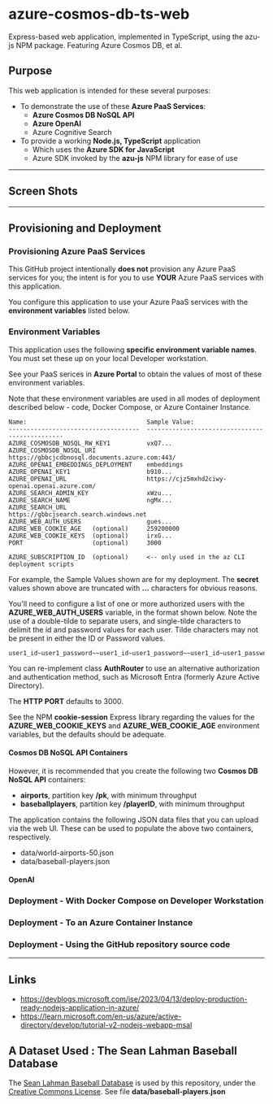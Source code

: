 # azure-cosmos-db-ts-web

Express-based web application, implemented in TypeScript, using the azu-js
NPM package.  Featuring Azure Cosmos DB, et al.

## Purpose

This web application is intended for these several purposes:

- To demonstrate the use of these **Azure PaaS Services**:
  - **Azure Cosmos DB NoSQL API**
  - **Azure OpenAI**
  - Azure Cognitive Search
- To provide a working **Node.js, TypeScript** application
  - Which uses the **Azure SDK for JavaScript**
  - Azure SDK invoked by the **azu-js** NPM library for ease of use 

---

## Screen Shots


---

## Provisioning and Deployment

### Provisioning Azure PaaS Services

This GitHub project intentionally **does not** provision any Azure PaaS services
for you; the intent is for you to use **YOUR** Azure PaaS services with this application.

You configure this application to use your Azure PaaS services with the
**environment variables** listed below.

### Environment Variables

This application uses the following **specific environment variable names**.
You must set these up on your local Developer workstation.

See your PaaS serices in **Azure Portal** to obtain the values of most of 
these environment variables.

Note that these environment variables are used in all modes of deployment described below -
code, Docker Compose, or Azure Container Instance.

```
Name:                                 Sample Value:
------------------------------------  -----------------------------------------------
AZURE_COSMOSDB_NOSQL_RW_KEY1          vxQ7...
AZURE_COSMOSDB_NOSQL_URI              https://gbbcjcdbnosql.documents.azure.com:443/
AZURE_OPENAI_EMBEDDINGS_DEPLOYMENT    embeddings
AZURE_OPENAI_KEY1                     b910...
AZURE_OPENAI_URL                      https://cjz5mxhd2ciwy-openai.openai.azure.com/
AZURE_SEARCH_ADMIN_KEY                xWzu...
AZURE_SEARCH_NAME                     ngMx...
AZURE_SEARCH_URL                      https://gbbcjsearch.search.windows.net
AZURE_WEB_AUTH_USERS                  gues...
AZURE_WEB_COOKIE_AGE   (optional)     259200000
AZURE_WEB_COOKIE_KEYS  (optional)     irxG...
PORT                   (optional)     3000

AZURE_SUBSCRIPTION_ID  (optional)     <-- only used in the az CLI deployment scripts
```

For example, the Sample Values shown are for my deployment.
The **secret** values shown above are truncated with **...** characters for obvious reasons.

You'll need to configure a list of one or more authorized users with the **AZURE_WEB_AUTH_USERS**
variable, in the format shown below.  Note the use of a double-tilde to separate users, and single-tilde characters to delimit the id and password values for each user.  Tilde characters
may not be present in either the ID or Password values.

```
user1_id~user1_password~~user1_id~user1_password~~user1_id~user1_password
```

You can re-implement class **AuthRouter** to use an alternative authorization and authentication
method, such as Microsoft Entra (formerly Azure Active Directory).

The **HTTP PORT** defaults to 3000.

See the NPM **cookie-session** Express library regarding the values for the 
**AZURE_WEB_COOKIE_KEYS** and **AZURE_WEB_COOKIE_AGE** environment variables,
but the defaults should be adequate.


#### Cosmos DB NoSQL API Containers

However, it is recommended that you create the following two **Cosmos DB NoSQL API** containers:

- **airports**, partition key **/pk**, with minimum throughput
- **baseballplayers**, partition key **/playerID**, with minimum throughput

The application contains the following JSON data files that you can upload via the web UI.
These can be used to populate the above two containers, respectively.

- data/world-airports-50.json
- data/baseball-players.json

#### OpenAI



### Deployment - With Docker Compose on Developer Workstation


### Deployment - To an Azure Container Instance 

### Deployment - Using the GitHub repository source code


---

## Links

- https://devblogs.microsoft.com/ise/2023/04/13/deploy-production-ready-nodejs-application-in-azure/
- https://learn.microsoft.com/en-us/azure/active-directory/develop/tutorial-v2-nodejs-webapp-msal

## A Dataset Used : The Sean Lahman Baseball Database

The [Sean Lahman Baseball Database](http://seanlahman.com/download-baseball-database/)
is used by this repository, under the
[Creative Commons License](https://creativecommons.org/licenses/by-sa/3.0/).
See file **data/baseball-players.json**
